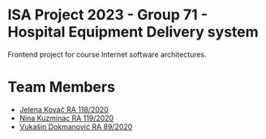 # ISA Project 2023 - Group 71 - Hospital Equipment Delivery system
Frontend project for course Internet software architectures.

# Team Members
- [Jelena Kovač RA 118/2020](https://github.com/jelenaakovacc)
- [Nina Kuzminac RA 119/2020](https://github.com/kuzminacc)
- [Vukašin Dokmanović RA 89/2020](https://github.com/dokma11)
